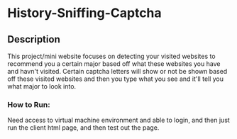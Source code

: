 # History-Sniffing-Captcha

## Description
This project/mini website focuses on detecting your visited websites to recommend you a certain major based off what these websites you have and havn't visited. Certain captcha letters will show or not be shown based off these visited websites and then you type what you see and it'll tell you what major to look into.

### How to Run:
Need access to virtual machine environment and able to login, and then just run the client html page, and then test out the page.
